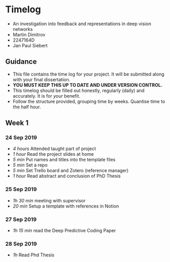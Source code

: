 # Timelog

* An investigation into feedback and representations in deep vision networks
* Martin Dimitrov
* 2247164D
* Jan Paul Siebert

## Guidance

* This file contains the time log for your project. It will be submitted along with your final dissertation.
* **YOU MUST KEEP THIS UP TO DATE AND UNDER VERSION CONTROL.**
* This timelog should be filled out honestly, regularly (daily) and accurately. It is for *your* benefit.
* Follow the structure provided, grouping time by weeks.  Quantise time to the half hour.

## Week 1

### 24 Sep 2019

* *4 hours* Attended taught part of project
* *1 hour* Read the project slides at home
* *5 min* Put names and titles into the template files
* *5 min* Set a repo
* *5 min* Set Trello board and Zotero (reference manager)
* *1 hour* Read abstract and conclusion of PhD Thesis

### 25 Sep 2019

* *1h 30 min* meeting with supervisor
* *20 min* Setup a template with references in Notion

### 27 Sep 2019
* *1h 15 min* read the Deep Predictive Coding Paper

### 28 Sep 2019
* *1h* Read Phd Thesis


